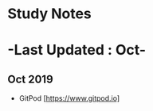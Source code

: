 # Study Notes
\-Last Updated : Oct-
==============================
## Oct 2019
* GitPod [https://www.gitpod.io]
